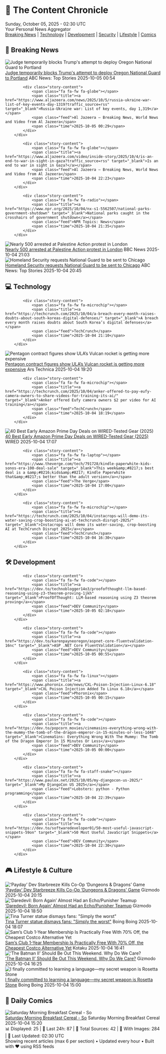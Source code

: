 <!-- Processing 54 RSS feeds at 2025-10-05 02:29:48 UTC -->
<!-- Processing: XKCD -->
<!-- Processing: Saturday Morning Breakfast Cereal -->
<!-- Processing: Penny Arcade -->
<!-- Processing: Poorly Drawn Lines -->
<!-- Processing: Cyanide & Happiness -->
<!-- Processing: Questionable Content -->
<!-- Processing: CNN Top Stories -->
<!-- Processing: BBC Breaking News -->
<!-- Processing: CBC News -->
<!-- Error processing https://rss.cbc.ca/lineup/topstories.xml: The read operation timed out -->
<!-- Processing: Reuters World News -->
<!-- Processing: Associated Press Breaking -->
<!-- Processing: ABC News Breaking -->
<!-- Processing: Guardian World News -->
<!-- Processing: O'Reilly Radar -->
<!-- Processing: WIRED -->
<!-- Processing: Lobsters Python -->
<!-- Processing: Hacker News -->
<!-- Processing: Dev.to -->
<!-- Processing: StackOverflow Blog -->
<!-- Processing: Phoronix Linux News -->
<!-- Processing: DistroWatch -->
<!-- Processing: Linux.com -->
<!-- Processing: Red Hat Blog -->
<!-- Processing: Ubuntu Blog -->
<!-- Processing: GitLab Blog -->
<!-- Processing: DZone -->
<!-- Processing: Martin Fowler -->
<!-- Processing: Coding Horror -->
<!-- Processing: Lifehacker -->
<!-- Processing: Gizmodo -->
<!-- Processing: Boing Boing -->
<!-- Processing: Schneier on Security -->
<!-- Generated 1 new posts out of 32 feeds processed -->
<div class="newspaper-header">
    <h1 class="newspaper-title">📰 The Content Chronicle</h1>
    <div class="newspaper-date">Sunday, October 05, 2025 - 02:30 UTC</div>
    <div class="newspaper-subtitle">Your Personal News Aggregator</div>
</div>

<div class="newspaper-nav">
    <a href="#breaking">Breaking News</a> |
    <a href="#tech">Technology</a> |
    <a href="#dev">Development</a> |
    <a href="#security">Security</a> |
    <a href="#lifestyle">Lifestyle</a> |
    <a href="#webcomics">Comics</a>
</div>

<div class="news-section breaking-news" id="breaking">
<h2 class="section-header">🚨 Breaking News</h2>
<div class="stories-container">
<div class="story">
            <img src="https://s.abcnews.com/images/US/2239258943_1759622020079_hpMain_4x3t_384.jpg" alt="Judge temporarily blocks Trump&#x27;s attempt to deploy Oregon National Guard to Portland" class="story-image" loading="lazy" onerror="this.style.display='none'">
            <div class="story-content">
                <span class="fa fa-fw fa-tv"></span>
                <span class="title"><a href="https://abcnews.go.com/US/federal-judge-temporarily-blocks-trumps-attempt-deploy-oregon/story?id=126223483" target="_blank">Judge temporarily blocks Trump&#x27;s attempt to deploy Oregon National Guard to Portland</a></span>
                <span class="feed">ABC News: Top Stories</span>
                <span class="time">2025-10-05 00:54</span>
            </div>
        </div>
<div class="story">
            
            <div class="story-content">
                <span class="fa fa-fw fa-globe"></span>
                <span class="title"><a href="https://www.aljazeera.com/news/2025/10/5/russia-ukraine-war-list-of-key-events-day-1319?traffic_source=rss" target="_blank">Russia-Ukraine war: List of key events, day 1,319</a></span>
                <span class="feed">Al Jazeera – Breaking News, World News and Video from Al Jazeera</span>
                <span class="time">2025-10-05 00:29</span>
            </div>
        </div>
<div class="story">
            
            <div class="story-content">
                <span class="fa fa-fw fa-globe"></span>
                <span class="title"><a href="https://www.aljazeera.com/video/inside-story/2025/10/4/is-an-end-to-war-in-sight-in-gaza?traffic_source=rss" target="_blank">Is an end to war in sight in Gaza?</a></span>
                <span class="feed">Al Jazeera – Breaking News, World News and Video from Al Jazeera</span>
                <span class="time">2025-10-04 22:23</span>
            </div>
        </div>
<div class="story">
            
            <div class="story-content">
                <span class="fa fa-fw fa-radio"></span>
                <span class="title"><a href="https://www.npr.org/2025/10/04/nx-s1-5562507/national-parks-government-shutdown" target="_blank">National parks caught in the crosshairs of government shutdown</a></span>
                <span class="feed">NPR Topics: News</span>
                <span class="time">2025-10-04 21:35</span>
            </div>
        </div>
<div class="story">
            <img src="https://ichef.bbci.co.uk/ace/standard/240/cpsprodpb/6b09/live/9d0674b0-a135-11f0-a9f1-8d9167fcc08f.png" alt="Nearly 500 arrested at Palestine Action protest in London" class="story-image" loading="lazy" onerror="this.style.display='none'">
            <div class="story-content">
                <span class="fa fa-fw fa-flag"></span>
                <span class="title"><a href="https://www.bbc.com/news/articles/ceq2e9x19g8o?at_medium=RSS&at_campaign=rss" target="_blank">Nearly 500 arrested at Palestine Action protest in London</a></span>
                <span class="feed">BBC News</span>
                <span class="time">2025-10-04 21:03</span>
            </div>
        </div>
<div class="story">
            <img src="https://s.abcnews.com/images/Politics/federal-agent-chicago-gty-jt-251004_1759602720220_hpMain_4x3t_384.jpg" alt="Homeland Security requests National Guard to be sent to Chicago" class="story-image" loading="lazy" onerror="this.style.display='none'">
            <div class="story-content">
                <span class="fa fa-fw fa-tv"></span>
                <span class="title"><a href="https://abcnews.go.com/US/homeland-security-requests-national-guard-chicago-despite-protests/story?id=126218735" target="_blank">Homeland Security requests National Guard to be sent to Chicago</a></span>
                <span class="feed">ABC News: Top Stories</span>
                <span class="time">2025-10-04 20:45</span>
            </div>
        </div>
</div>
</div>
<div class="news-section tech-news" id="tech">
<h2 class="section-header">💻 Technology</h2>
<div class="stories-container">
<div class="story">
            
            <div class="story-content">
                <span class="fa fa-fw fa-microchip"></span>
                <span class="title"><a href="https://techcrunch.com/2025/10/04/a-breach-every-month-raises-doubts-about-south-koreas-digital-defenses/" target="_blank">A breach every month raises doubts about South Korea’s digital defenses</a></span>
                <span class="feed">TechCrunch</span>
                <span class="time">2025-10-04 21:10</span>
            </div>
        </div>
<div class="story">
            <img src="https://cdn.arstechnica.net/wp-content/uploads/2025/10/54717981613_dab21dfbc3_k-500x500.jpg" alt="Pentagon contract figures show ULA’s Vulcan rocket is getting more expensive" class="story-image" loading="lazy" onerror="this.style.display='none'">
            <div class="story-content">
                <span class="fa fa-fw fa-cog"></span>
                <span class="title"><a href="https://arstechnica.com/space/2025/10/pentagon-contract-figures-show-ulas-vulcan-rocket-is-getting-more-expensive/" target="_blank">Pentagon contract figures show ULA’s Vulcan rocket is getting more expensive</a></span>
                <span class="feed">Ars Technica</span>
                <span class="time">2025-10-04 19:20</span>
            </div>
        </div>
<div class="story">
            
            <div class="story-content">
                <span class="fa fa-fw fa-microchip"></span>
                <span class="title"><a href="https://techcrunch.com/2025/10/04/anker-offered-to-pay-eufy-camera-owners-to-share-videos-for-training-its-ai/" target="_blank">Anker offered Eufy camera owners $2 per video for AI training</a></span>
                <span class="feed">TechCrunch</span>
                <span class="time">2025-10-04 18:19</span>
            </div>
        </div>
<div class="story">
            <img src="https://media.wired.com/photos/68dad2557c8ce51335c5e1c4/master/pass/EARLY%20PRIME%20DAY%20DEALS_A.jpg" alt="40 Best Early Amazon Prime Day Deals on WIRED-Tested Gear (2025)" class="story-image" loading="lazy" onerror="this.style.display='none'">
            <div class="story-content">
                <span class="fa fa-fw fa-bolt"></span>
                <span class="title"><a href="https://www.wired.com/story/early-prime-day-deals-october-2025-2/" target="_blank">40 Best Early Amazon Prime Day Deals on WIRED-Tested Gear (2025)</a></span>
                <span class="feed">WIRED</span>
                <span class="time">2025-10-04 17:07</span>
            </div>
        </div>
<div class="story">
            
            <div class="story-content">
                <span class="fa fa-fw fa-laptop"></span>
                <span class="title"><a href="https://www.theverge.com/tech/791728/kindle-paperwhite-kids-sonos-era-100-deal-sale" target="_blank">This week&amp;#8217;s best deal is a &amp;#8216;kids&amp;#8217; Kindle Paperwhite that&amp;#8217;s better than the adult version</a></span>
                <span class="feed">The Verge</span>
                <span class="time">2025-10-04 17:00</span>
            </div>
        </div>
<div class="story">
            
            <div class="story-content">
                <span class="fa fa-fw fa-microchip"></span>
                <span class="title"><a href="https://techcrunch.com/2025/10/04/instacrops-will-demo-its-water-saving-crop-boosting-ai-at-techcrunch-disrupt-2025/" target="_blank">Instacrops will demo its water-saving, crop-boosting AI at TechCrunch Disrupt 2025</a></span>
                <span class="feed">TechCrunch</span>
                <span class="time">2025-10-04 16:30</span>
            </div>
        </div>
</div>
</div>
<div class="news-section dev-news" id="dev">
<h2 class="section-header">🛠️ Development</h2>
<div class="stories-container">
<div class="story">
            
            <div class="story-content">
                <span class="fa fa-fw fa-code"></span>
                <span class="title"><a href="https://dev.to/technoblogger14o3/proofofthought-llm-based-reasoning-using-z3-theorem-proving-1jkh" target="_blank">ProofOfThought: LLM-based reasoning using Z3 theorem proving</a></span>
                <span class="feed">DEV Community</span>
                <span class="time">2025-10-05 02:18</span>
            </div>
        </div>
<div class="story">
            
            <div class="story-content">
                <span class="fa fa-fw fa-code"></span>
                <span class="title"><a href="https://dev.to/karenpayneoregon/aspnet-core-fluentvalidation-16nc" target="_blank">ASP .NET Core FluentValidation</a></span>
                <span class="feed">DEV Community</span>
                <span class="time">2025-10-05 00:55</span>
            </div>
        </div>
<div class="story">
            
            <div class="story-content">
                <span class="fa fa-fw fa-linux"></span>
                <span class="title"><a href="https://www.phoronix.com/news/CXL-Poison-Injection-Linux-6.18" target="_blank">CXL Poison Injection Added To Linux 6.18</a></span>
                <span class="feed">Phoronix</span>
                <span class="time">2025-10-05 00:15</span>
            </div>
        </div>
<div class="story">
            
            <div class="story-content">
                <span class="fa fa-fw fa-code"></span>
                <span class="title"><a href="https://dev.to/popcorn_movies/cinemasins-everything-wrong-with-the-mummy-the-tomb-of-the-dragon-emperor-in-15-minutes-or-less-1d48" target="_blank">CinemaSins: Everything Wrong With The Mummy: The Tomb of the Dragon Emperor In 15 Minutes Or Less</a></span>
                <span class="feed">DEV Community</span>
                <span class="time">2025-10-05 00:00</span>
            </div>
        </div>
<div class="story">
            
            <div class="story-content">
                <span class="fa fa-fw fa-staff-snake"></span>
                <span class="title"><a href="https://www.paulox.net/2025/10/05/my-djangocon-us-2025/" target="_blank">My DjangoCon US 2025</a></span>
                <span class="feed">Lobsters: python - Python programming</span>
                <span class="time">2025-10-04 22:39</span>
            </div>
        </div>
<div class="story">
            
            <div class="story-content">
                <span class="fa fa-fw fa-code"></span>
                <span class="title"><a href="https://dev.to/softwaredeveloper01/50-most-useful-javascript-snippets-59on" target="_blank">50 Most Useful JavaScript Snippets</a></span>
                <span class="feed">DEV Community</span>
                <span class="time">2025-10-04 22:30</span>
            </div>
        </div>
</div>
</div>
<div class="news-section lifestyle-news" id="lifestyle">
<h2 class="section-header">🎮 Lifestyle & Culture</h2>
<div class="stories-container">
<div class="story">
            <img src="https://gizmodo.com/app/uploads/2025/10/dungeons-dragons-hed-1280x853.jpg" alt="‘Payday’ Dev Starbreeze Kills Co-Op ‘Dungeons &amp; Dragons’ Game" class="story-image" loading="lazy" onerror="this.style.display='none'">
            <div class="story-content">
                <span class="fa fa-fw fa-computer"></span>
                <span class="title"><a href="https://gizmodo.com/payday-dev-starbreeze-kills-co-op-dungeons-dragons-game-2000667433" target="_blank">‘Payday’ Dev Starbreeze Kills Co-Op ‘Dungeons &amp; Dragons’ Game</a></span>
                <span class="feed">Gizmodo</span>
                <span class="time">2025-10-04 20:15</span>
            </div>
        </div>
<div class="story">
            <img src="https://gizmodo.com/app/uploads/2025/09/daredevil-born-again-season-1-finale-1280x853.jpg" alt="‘Daredevil: Born Again’ Almost Had an Echo/Punisher Teamup" class="story-image" loading="lazy" onerror="this.style.display='none'">
            <div class="story-content">
                <span class="fa fa-fw fa-computer"></span>
                <span class="title"><a href="https://gizmodo.com/daredevil-born-again-almost-had-an-echo-punisher-teamup-2000667514" target="_blank">‘Daredevil: Born Again’ Almost Had an Echo/Punisher Teamup</a></span>
                <span class="feed">Gizmodo</span>
                <span class="time">2025-10-04 18:50</span>
            </div>
        </div>
<div class="story">
            <img src="https://i0.wp.com/boingboing.net/wp-content/uploads/2025/10/tina-turner.jpg?fit=1600%2C1000&amp;quality=60&amp;ssl=1" alt="Tina Turner statue dismays fans: &quot;Simply the worst&quot;" class="story-image" loading="lazy" onerror="this.style.display='none'">
            <div class="story-content">
                <span class="fa fa-fw fa-arrow-right"></span>
                <span class="title"><a href="https://boingboing.net/2025/10/04/tina-turner-statue-dismays-fans-simply-the-worst.html" target="_blank">Tina Turner statue dismays fans: &quot;Simply the worst&quot;</a></span>
                <span class="feed">Boing Boing</span>
                <span class="time">2025-10-04 18:07</span>
            </div>
        </div>
<div class="story">
            <img src="https://kotaku.com/app/uploads/2025/10/Sams-Club.jpg" alt="Sam’s Club 1-Year Membership Is Practically Free With 70% Off, the Cheapest Costco Alternative Yet" class="story-image" loading="lazy" onerror="this.style.display='none'">
            <div class="story-content">
                <span class="fa fa-fw fa-gamepad"></span>
                <span class="title"><a href="https://kotaku.com/sams-club-1-year-membership-is-practically-free-with-70-off-the-cheapest-costco-alternative-yet-2000631657" target="_blank">Sam’s Club 1-Year Membership Is Practically Free With 70% Off, the Cheapest Costco Alternative Yet</a></span>
                <span class="feed">Kotaku</span>
                <span class="time">2025-10-04 16:41</span>
            </div>
        </div>
<div class="story">
            <img src="https://gizmodo.com/app/uploads/2025/08/The-Batman-Matt-Reeves-Robert-Pattinson-1280x853.jpg" alt="‘The Batman II’ Should Be Out This Weekend. Why Do We Care?" class="story-image" loading="lazy" onerror="this.style.display='none'">
            <div class="story-content">
                <span class="fa fa-fw fa-computer"></span>
                <span class="title"><a href="https://gizmodo.com/the-batman-ii-should-be-out-this-weekend-why-do-we-care-2000667224" target="_blank">‘The Batman II’ Should Be Out This Weekend. Why Do We Care?</a></span>
                <span class="feed">Gizmodo</span>
                <span class="time">2025-10-04 16:25</span>
            </div>
        </div>
<div class="story">
            <img src="https://i0.wp.com/boingboing.net/wp-content/uploads/2025/09/Rosetta-Stone-1.png?fit=2250%2C1500&amp;quality=55&amp;ssl=1" alt="I finally committed to learning a language—my secret weapon is Rosetta Stone" class="story-image" loading="lazy" onerror="this.style.display='none'">
            <div class="story-content">
                <span class="fa fa-fw fa-arrow-right"></span>
                <span class="title"><a href="https://boingboing.net/2025/10/04/i-finally-committed-to-learning-a-language-my-secret-weapon-is-rosetta-stone.html" target="_blank">I finally committed to learning a language—my secret weapon is Rosetta Stone</a></span>
                <span class="feed">Boing Boing</span>
                <span class="time">2025-10-04 15:00</span>
            </div>
        </div>
</div>
</div>
<div class="news-section webcomics-section" id="webcomics">
<h2 class="section-header">🎨 Daily Comics</h2>
<div class="stories-container">
<div class="story">
            <img src="https://www.smbc-comics.com/comics/1759549236-20251004.png" alt="Saturday Morning Breakfast Cereal - So" class="story-image" loading="lazy" onerror="this.style.display='none'">
            <div class="story-content">
                <span class="fa fa-fw fa-smile"></span>
                <span class="title"><a href="https://www.smbc-comics.com/comic/so" target="_blank">Saturday Morning Breakfast Cereal - So</a></span>
                <span class="feed">Saturday Morning Breakfast Cereal</span>
                <span class="time">2025-10-04 15:20</span>
            </div>
        </div>
</div>
</div>

<div class="newspaper-footer">
    <div class="stats">
        📊 Displayed: 25 | 📅 Last 24h: 87 | 📡 Total Sources: 42 | 📸 With Images: 284 |
        🔄 Last Updated: 02:30 UTC
    </div>
    <div class="footer-note">
        Showing recent articles (max 6 per section) • Updated every hour • Built with ❤️ using RSS feeds
    </div>
</div>
